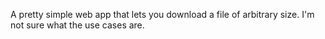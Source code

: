 A pretty simple web app that lets you download a file of arbitrary size. I'm not sure what the use cases are.